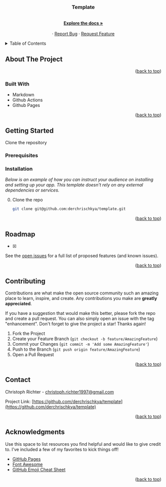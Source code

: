<a name="readme-top"></a>
<!-- 
![golang](https://img.shields.io/badge/golang-1.16.5-blue)
![docker](https://img.shields.io/badge/docker-20.10.7-blue)
![docker-compose](https://img.shields.io/badge/docker--compose-1.29.2-blue)
![nsq](https://img.shields.io/badge/nsq-1.2.0-blue)
![nats](https://img.shields.io/badge/nats-2.6.2-blue)
![rabbitmq](https://img.shields.io/badge/rabbitmq-3.9.5-blue)
![kafka](https://img.shields.io/badge/kafka-2.8.0-blue)
-->

<br />
<div align="center">
  <h3 align="center">Template</h3>

  <p align="center">
    <br />
    <a href="https://github.com/derchrischkya/template"><strong>Explore the docs »</strong></a>
    <br />
    <br />
    ·
    <a href="https://github.com/derchrischkya/template/issues">Report Bug</a>
    ·
    <a href="https://github.com/derchrischkya/template/issues">Request Feature</a>
  </p>
</div>



<!-- TABLE OF CONTENTS -->
<details>
  <summary>Table of Contents</summary>
  <ol>
    <li>
      <a href="#about-the-project">About The Project</a>
      <ul>
        <li><a href="#built-with">Built With</a></li>
      </ul>
    </li>
    <li>
      <a href="#getting-started">Getting Started</a>
      <ul>
        <li><a href="#prerequisites">Prerequisites</a></li>
        <li><a href="#installation">Installation</a></li>
      </ul>
    </li>
    <li><a href="#usage">Usage</a></li>
    <li><a href="#roadmap">Roadmap</a></li>
    <li><a href="#contributing">Contributing</a></li>
    <li><a href="#contact">Contact</a></li>
    <li><a href="#acknowledgments">Acknowledgments</a></li>
  </ol>
</details>



<!-- ABOUT THE PROJECT -->
## About The Project



<p align="right">(<a href="#readme-top">back to top</a>)</p>


### Built With
- Markdown
- Github Actions
- Github Pages

<p align="right">(<a href="#readme-top">back to top</a>)</p>



<!-- GETTING STARTED -->
## Getting Started

Clone the repository

### Prerequisites


### Installation

_Below is an example of how you can instruct your audience on installing and setting up your app. This template doesn't rely on any external dependencies or services._

0. Clone the repo
   ```sh
   git clone git@github.com:derchrischkya/template.git
   ```


<p align="right">(<a href="#readme-top">back to top</a>)</p>



<!-- ROADMAP -->
## Roadmap

- [x] 

See the [open issues](https://github.com/derchrischkya/template/issues) for a full list of proposed features (and known issues).

<p align="right">(<a href="#readme-top">back to top</a>)</p>


<!-- CONTRIBUTING -->
## Contributing

Contributions are what make the open source community such an amazing place to learn, inspire, and create. Any contributions you make are **greatly appreciated**.

If you have a suggestion that would make this better, please fork the repo and create a pull request. You can also simply open an issue with the tag "enhancement".
Don't forget to give the project a star! Thanks again!

1. Fork the Project
2. Create your Feature Branch (`git checkout -b feature/AmazingFeature`)
3. Commit your Changes (`git commit -m 'Add some AmazingFeature'`)
4. Push to the Branch (`git push origin feature/AmazingFeature`)
5. Open a Pull Request

<p align="right">(<a href="#readme-top">back to top</a>)</p>


<!-- CONTACT -->
## Contact

Christoph Richter  - christoph.richter1997@gmail.com

Project Link: [https://github.com/derchrischkya/template](https://github.com/derchrischkya/template)

<p align="right">(<a href="#readme-top">back to top</a>)</p>



<!-- ACKNOWLEDGMENTS -->
## Acknowledgments

Use this space to list resources you find helpful and would like to give credit to. I've included a few of my favorites to kick things off!

* [GitHub Pages](https://pages.github.com)
* [Font Awesome](https://fontawesome.com)
* [GitHub Emoji Cheat Sheet](https://www.webpagefx.com/tools/emoji-cheat-sheet)

<p align="right">(<a href="#readme-top">back to top</a>)</p>
